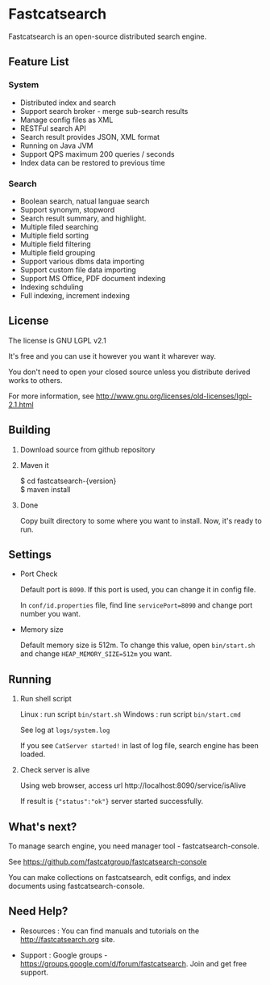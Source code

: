 # Fastcatsearch

Fastcatsearch is an open-source distributed search engine. 

## Feature List

### System 

* Distributed index and search
* Support search broker - merge sub-search results
* Manage config files as XML
* RESTFul search API
* Search result provides JSON, XML format
* Running on Java JVM
* Support QPS maximum 200 queries / seconds
* Index data can be restored to previous time

### Search

* Boolean search, natual languae search
* Support synonym, stopword
* Search result summary, and highlight.
* Multiple filed searching
* Multiple field sorting
* Multiple field filtering
* Multiple field grouping
* Support various dbms data importing
* Support custom file data importing
* Support MS Office, PDF document indexing
* Indexing schduling
* Full indexing, increment indexing


## License

The license is GNU LGPL v2.1

It's free and you can use it however you want it wharever way.

You don't need to open your closed source unless you distribute derived works to others.

For more information, see <http://www.gnu.org/licenses/old-licenses/lgpl-2.1.html>



## Building

1. Download source from github repository

2. Maven it


    $ cd fastcatsearch-{version}   
    $ maven install

3. Done

    Copy built directory to some where you want to install.
    Now, it's ready to run.
    


## Settings

* Port Check
    
    Default port is `8090`. If this port is used, you can change it in config file.
    
    In `conf/id.properties` file,  find line `servicePort=8090` and change port number you want.

* Memory size

    Default memory size is 512m. To change this value, open `bin/start.sh` and change `HEAP_MEMORY_SIZE=512m` you want.

## Running 

1. Run shell script

    Linux : run script `bin/start.sh` 
    Windows : run script `bin/start.cmd` 

    See log at `logs/system.log`
    
    If you see `CatServer started!` in last of log file, search engine has been loaded.

2. Check server is alive

    Using web browser, access url http://localhost:8090/service/isAlive
    
    If result is `{"status":"ok"}` server started successfully.
   
   
## What's next?

To manage search engine, you need manager tool - fastcatsearch-console.

See <https://github.com/fastcatgroup/fastcatsearch-console>

You can make collections on fastcatsearch, edit configs, and index documents using fastcatsearch-console.


## Need Help?

* Resources : You can find manuals and tutorials on the <http://fastcatsearch.org> site.

* Support : Google groups - <https://groups.google.com/d/forum/fastcatsearch>. Join and get free support.
